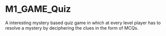 
# M1_GAME_Quiz
A interesting mystery based quiz game in which at every level player has to resolve a mystery by deciphering the clues in the form of MCQs.

